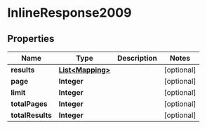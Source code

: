 # InlineResponse2009

## Properties
Name | Type | Description | Notes
------------ | ------------- | ------------- | -------------
**results** | [**List&lt;Mapping&gt;**](Mapping.md) |  |  [optional]
**page** | **Integer** |  |  [optional]
**limit** | **Integer** |  |  [optional]
**totalPages** | **Integer** |  |  [optional]
**totalResults** | **Integer** |  |  [optional]
